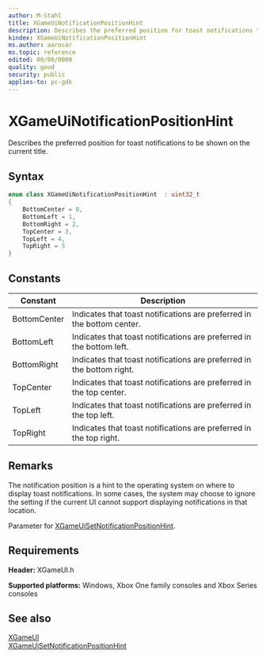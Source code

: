 ```yaml
---
author: M-Stahl
title: XGameUiNotificationPositionHint
description: Describes the preferred position for toast notifications to be shown on the current title.
kindex: XGameUiNotificationPositionHint
ms.author: aarocar
ms.topic: reference
edited: 00/00/0000
quality: good
security: public
applies-to: pc-gdk
---
```


# XGameUiNotificationPositionHint  

Describes the preferred position for toast notifications to be shown on the current title.

## Syntax  

```cpp
enum class XGameUiNotificationPositionHint  : uint32_t  
{  
    BottomCenter = 0,  
    BottomLeft = 1,  
    BottomRight = 2,  
    TopCenter = 3,  
    TopLeft = 4,  
    TopRight = 5  
}  
```  

## Constants  

| Constant | Description |
| --- | --- |
| BottomCenter | Indicates that toast notifications are preferred in the bottom center. |  
| BottomLeft | Indicates that toast notifications are preferred in the bottom left. |  
| BottomRight | Indicates that toast notifications are preferred in the bottom right. |  
| TopCenter | Indicates that toast notifications are preferred in the top center. |  
| TopLeft | Indicates that toast notifications are preferred in the top left. |  
| TopRight | Indicates that toast notifications are preferred in the top right. |  
  
## Remarks  
  
The notification position is a hint to the operating system on where to display toast notifications. In some cases, the system may choose to ignore the setting if the current UI cannot support displaying notifications in that location.

Parameter for [XGameUiSetNotificationPositionHint](../functions/xgameuisetnotificationpositionhint.md).
  
## Requirements  
  
**Header:** XGameUI.h
  
**Supported platforms:** Windows, Xbox One family consoles and Xbox Series consoles  
  
## See also  
[XGameUI](../xgameui_members.md)  
[XGameUiSetNotificationPositionHint](../functions/xgameuisetnotificationpositionhint.md)  
  